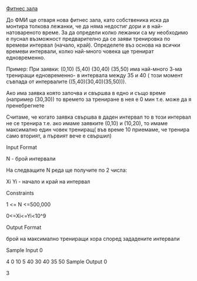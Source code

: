 [Фитнес зала](https://www.hackerrank.com/contests/sda-test4-2022-2023-343rrsdfs/challenges/challenge-3768/)

До ФМИ ще отваря нова фитнес зала, като собственика иска да монтира толкова лежанки, че да няма недостиг дори и в най-натовареното време. За да определи колко лежанки са му необходимо е пуснал възможност предварително да се заяви тренировка по времеви интервал (начало, край). Определете въз основа на всички времеви интервали, колко най-много човека ще тренират едновременно.

Пример: При заявки: (0,10) (5,40) (30,40) (35,50) има най-много 3-ма трениращи едновременно- в интервала между 35 и 40 ( този момент съвпада от интервалите ((5,40)(30,40)(35,50))).

Ако има заявка която започва и свършва в едно и също време (например (30,30)) то времето за трениране в нея е 0 мин т.е. може да я пренебрегнете

Считаме, че когато заявка свършва в даден интервал то в този интервал не се тренира т.е. ако имаме заявките (0,10) и (10,20), то имаме максимално един човек трениращ( във време 10 приемаме, че тренира само вторият, а първият вече е свършил)

Input Format

N - брой интервали

На следващите N реда ще получите по 2 числа:

Xi Yi - начало и край на интервал

Constraints

1 <= N <=500,000

0<=Xi<=Yi<10^9

Output Format

брой на максимално трениращи хора според зададените интервали

Sample Input 0

4
0 10
5 40
30 40
35 50
Sample Output 0

3